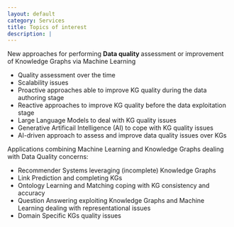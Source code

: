 ```yaml
---
layout: default
category: Services
title: Topics of interest
description: |
---
```

  New approaches for performing <b> Data quality </b> assessment or improvement of Knowledge Graphs via Machine Learning
  - Quality assessment over the time
  - Scalability issues
  - Proactive approaches able to improve KG quality during the data authoring stage
  - Reactive approaches to improve KG quality before the data exploitation stage
  - Large Language Models to deal with KG quality issues
  - Generative Artificail Intelligence (AI) to cope with KG quality issues
  - AI-driven approach to assess and improve data quality issues over KGs
  
  Applications combining Machine Learning and Knowledge Graphs dealing with Data Quality concerns:
  - Recommender Systems leveraging (incomplete) Knowledge Graphs
  - Link Prediction and completing KGs
  - Ontology Learning and Matching coping with KG consistency and accuracy
  - Question Answering exploiting Knowledge Graphs and Machine Learning dealing with representational issues 
  - Domain Specific KGs quality issues 